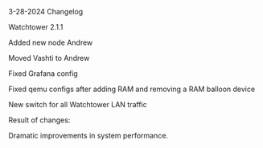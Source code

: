 3-28-2024 Changelog

Watchtower 2.1.1

Added new node Andrew

Moved Vashti to Andrew

Fixed Grafana config

Fixed qemu configs after adding RAM and removing a RAM balloon device

New switch for all Watchtower LAN traffic

Result of changes:

Dramatic improvements in system performance.
